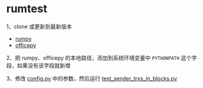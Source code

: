 # rumtest

1、clone 或更新到最新版本

- [rumpy](https://github.com/liujuanjuan1984/rumpy)
- [officepy](https://github.com/liujuanjuan1984/officepy)

2、把 rumpy、officepy 的本地路径，添加到系统环境变量中 `PYTHONPATH` 这个字段，如果没有该字段就新增

3、修改 [config.py](./config.py) 中的参数，然后运行 [test_sender_trxs_in_blocks.py](./test_sender_trxs_in_blocks.py)